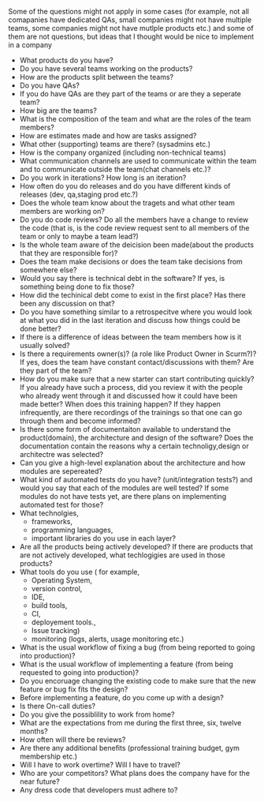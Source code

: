Some of the questions might not apply in some cases (for example, not all comapanies have dedicated QAs, small companies might not have multiple teams, some companies might not have mutlple products etc.) and some of them are not questions, but ideas that I thought would be nice to implement in a company

* What products do you have?
* Do you have several teams working on the products?
* How are the products split between the teams?
* Do you have QAs?
* If you do have QAs are they part of the teams or are they a seperate team?
* How big are the teams?
* What is the composition of the team and what are the roles of the team members?
* How are estimates made and how are tasks assigned?
* What other (supporting) teams are there? (sysadmins etc.)
* How is the company organized (including non-technical teams)
* What communication channels are used to communicate within the team and to communicate outside the team(chat channels etc.)?
* Do you work in iterations? How long is an iteration?
* How often do you do releases and do you have different kinds of releases (dev, qa,staging prod etc.?)
* Does the whole team know about the tragets and what other team members are working on?
* Do you do code reviews? Do all the members have a change to review the code (that is, is the code review request sent to all members of the team or only to maybe a team lead?)
* Is the whole team aware of the deicision been made(about the products that they are responsible for)?
* Does the team make decisions or does the team take decisions from somewhere else?
* Would you say there is technical debt in the software? If yes, is something being done to fix those?
* How did the techinical debt come to exist in the first place? Has there been any discussion on that? 
* Do you have something similar to a retrospecitve where you would look at what you did in the last iteration and discuss how things could be done better?
* If there is a difference of ideas between the team members how is it usually solved?
* Is there a requirements owner(s)? (a role like Product Owner in Scurm?)? If yes, does the team have constant contact/discussions with them? Are they part of the team?
* How do you make sure that a new starter can start contributing quickly? If you already have such a process, did you review it with the people who already went through it and discussed how it could have been made better? When does this training happen? If they happen infrequently, are there recordings of the trainings so that one can go through them and become informed?
* Is there some form of documentaiton available to understand the product(domain), the architecture and design of the software? Does the documentation contain the reasons why a certain technoligy,design or architectre was selected?
* Can you give a high-level explanation about the architecture and how modules are sepereated?
* What kind of automated tests do you have? (unit/integration tests?) and would you say that each of the modules are well tested? If some modules do not have tests yet, are there plans on implementing automated test for those?
* What technolgies, 
    * frameworks, 
    * programming languages, 
    * important libraries 
do you use in each layer?
* Are all the products being actively developed? If there are products that are not actively developed, what techlogigies are used in those products?
* What tools do you use ( for example, 
    * Operating System, 
    * version control, 
    * IDE, 
    * build tools, 
    * CI, 
    * deployement tools., 
    * Issue tracking)
    * monitoring (logs, alerts, usage monitoring etc.)
* What is the usual workflow of fixing a bug (from being reported to going into production)?
* What is the usual workflow of implementing a feature (from being requested to going into production)?
* Do you encoruage changing the existing code to make sure that the new feature or bug fix fits the design?
* Before implementing a feature, do you come up with a design?
* Is there On-call duties?
* Do you give the possiblility to work from home?
* What are the expectations from me during the first three, six, twelve months? 
* How often will there be reviews?
* Are there any additional benefits (professional training budget, gym membership etc.)
* Will I have to work overtime? Will I have to travel?
* Who are your competitors? What plans does the company have for the near future?
* Any dress code that developers must adhere to?
